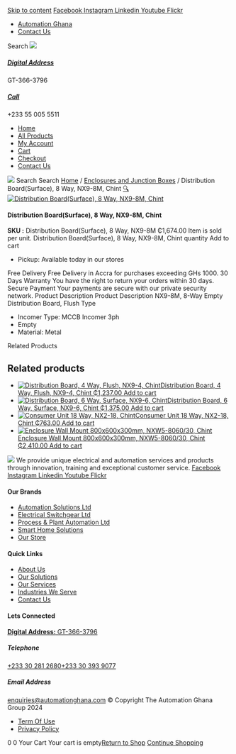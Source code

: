 [Skip to content](https://store.automationghana.com/product/dist-board-nx9-8m-surface-chint/#content)
[ Facebook ](https://www.facebook.com/automationgh/) [ Instagram ](https://www.instagram.com/automationgh/) [ Linkedin ](https://www.linkedin.com/company/the-automation-ghana-limited/) [ Youtube ](https://www.youtube.com/channel/UCurrRDUSm5oIW39VXjn1u0w) [ Flickr ](https://www.flickr.com/photos/181794037@N07/)
  * [ Automation Ghana ](https://automationghana.com)
  * [ Contact Us ](https://store.automationghana.com/contact/)


Search
[ ![](https://store.automationghana.com/wp-content/uploads/2024/04/Website-TAGG-Logo-BLUE.png) ](https://store.automationghana.com/)
[ ](https://maps.app.goo.gl/m4xeaagWCNbLk4jM6)
#####  [ Digital Address ](https://maps.app.goo.gl/m4xeaagWCNbLk4jM6)
GT-366-3796 
[ ](tel:+233550055511)
#####  [ Call ](tel:+233550055511)
+233 55 005 5511 
  * [Home](https://store.automationghana.com/)
  * [All Products](https://store.automationghana.com/shop/)
  * [My Account](https://store.automationghana.com/my-account/)
  * [Cart](https://store.automationghana.com/cart/)
  * [Checkout](https://store.automationghana.com/checkout/)
  * [Contact Us](https://store.automationghana.com/contact/)


[![](https://store.automationghana.com/wp-content/uploads/2024/04/AutomationGhana_logo_white.png)](https://store.automationghana.com)
Search
Search
[Home](https://store.automationghana.com) / [Enclosures and Junction Boxes](https://store.automationghana.com/product-category/enclosures-and-junction-boxes/) / Distribution Board(Surface), 8 Way, NX9-8M, Chint
[🔍](https://store.automationghana.com/product/dist-board-nx9-8m-surface-chint/)
[![Distribution Board\(Surface\), 8 Way, NX9-8M, Chint](https://store.automationghana.com/wp-content/uploads/2020/04/NX9-8M-Surface-Chint.jpg)](https://store.automationghana.com/wp-content/uploads/2020/04/NX9-8M-Surface-Chint.jpg)
####  Distribution Board(Surface), 8 Way, NX9-8M, Chint 
**SKU :** Distribution Board(Surface), 8 Way, NX9-8M 
₵1,674.00
Item is sold per unit.
Distribution Board(Surface), 8 Way, NX9-8M, Chint quantity
Add to cart
  * Pickup: Available today in our stores


Free Delivery 
Free Delivery in Accra for purchases exceeding GHs 1000. 
30 Days Warranty 
You have the right to return your orders within 30 days. 
Secure Payment 
Your payments are secure with our private security network. 
Product Description
Product Description
NX9-8M, 8-Way Empty Distribution Board, Flush Type 
  * Incomer Type: MCCB Incomer 3ph
  * Empty
  * Material: Metal


Related Products 
## Related products
  * [![Distribution Board, 4 Way, Flush, NX9-4, Chint](https://store.automationghana.com/wp-content/uploads/2020/04/NX9-8-Flush-Chint-300x300.jpg)Distribution Board, 4 Way, Flush, NX9-4, Chint ₵1,237.00 ](https://store.automationghana.com/product/dist-board-nx9-4-flush-chint/)
[Add to cart](https://store.automationghana.com/product/dist-board-nx9-8m-surface-chint/?add-to-cart=1703)
  * [![Distribution Board, 6 Way, Surface, NX9-6, Chint](https://store.automationghana.com/wp-content/uploads/2020/04/NX9-8-Flush-Chint-300x300.jpg)Distribution Board, 6 Way, Surface, NX9-6, Chint ₵1,375.00 ](https://store.automationghana.com/product/dist-board-nx9-6-surface-chint/)
[Add to cart](https://store.automationghana.com/product/dist-board-nx9-8m-surface-chint/?add-to-cart=1707)
  * [![Consumer Unit 18 Way, NX2-18, Chint](https://store.automationghana.com/wp-content/uploads/2020/04/NX2-18-300x300.jpg)Consumer Unit 18 Way, NX2-18, Chint ₵763.00 ](https://store.automationghana.com/product/consumer-unit-nx2-18-chint/)
[Add to cart](https://store.automationghana.com/product/dist-board-nx9-8m-surface-chint/?add-to-cart=1644)
  * [![Enclosure Wall Mount 800x600x300mm, NXW5-8060/30, Chint](https://store.automationghana.com/wp-content/uploads/2020/04/NXW5-ENCLOSURES-300x300.png)Enclosure Wall Mount 800x600x300mm, NXW5-8060/30, Chint ₵2,410.00 ](https://store.automationghana.com/product/enclosure-nxw5-8060-30-chint/)
[Add to cart](https://store.automationghana.com/product/dist-board-nx9-8m-surface-chint/?add-to-cart=1568)


![](https://store.automationghana.com/wp-content/uploads/2024/04/AutomationGhana_logo_white.png)
We provide unique electrical and automation services and products through innovation, training and exceptional customer service.
[ Facebook ](https://www.facebook.com/automationgh/) [ Instagram ](https://www.instagram.com/automationgh/) [ Linkedin ](https://www.linkedin.com/company/the-automation-ghana-limited/) [ Youtube ](https://www.youtube.com/channel/UCurrRDUSm5oIW39VXjn1u0w) [ Flickr ](https://www.flickr.com/photos/181794037@N07/)
#### Our Brands
  * [ Automation Solutions Ltd ](https://store.automationghana.com/product/dist-board-nx9-8m-surface-chint/)
  * [ Electrical Switchgear Ltd ](https://store.automationghana.com/product/dist-board-nx9-8m-surface-chint/)
  * [ Process & Plant Automation Ltd ](https://store.automationghana.com/product/dist-board-nx9-8m-surface-chint/)
  * [ Smart Home Solutions ](https://store.automationghana.com/product/dist-board-nx9-8m-surface-chint/)
  * [ Our Store ](https://store.automationghana.com/product/dist-board-nx9-8m-surface-chint/)


#### Quick Links
  * [ About Us ](https://store.automationghana.com/product/dist-board-nx9-8m-surface-chint/)
  * [ Our Solutions ](https://store.automationghana.com/product/dist-board-nx9-8m-surface-chint/)
  * [ Our Services ](https://store.automationghana.com/product/dist-board-nx9-8m-surface-chint/)
  * [ Industries We Serve ](https://store.automationghana.com/product/dist-board-nx9-8m-surface-chint/)
  * [ Contact Us ](https://store.automationghana.com/product/dist-board-nx9-8m-surface-chint/)


#### Lets Connected
[**Digital Address:** GT-366-3796](https://maps.app.goo.gl/m4xeaagWCNbLk4jM6)
#####  Telephone 
[ +233 30 281 2680](tel:+233302812680)[+233 30 393 9077](https://store.automationghana.com/product/dist-board-nx9-8m-surface-chint/+233303939077)
#####  Email Address 
enquiries@automationghana.com 
© Copyright The Automation Ghana Group 2024
  * [ Term Of Use ](https://store.automationghana.com/product/dist-board-nx9-8m-surface-chint/)
  * [ Privacy Policy ](https://store.automationghana.com/product/dist-board-nx9-8m-surface-chint/)


0
0
Your Cart
Your cart is empty[Return to Shop](https://store.automationghana.com/shop/)
[Continue Shopping](https://store.automationghana.com/product/dist-board-nx9-8m-surface-chint/)
